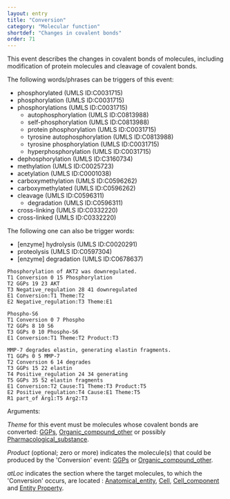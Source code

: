 ```yaml
---
layout: entry
title: "Conversion"
category: "Molecular function"
shortdef: "Changes in covalent bonds"
order: 71
---
```


<!---
This event is based on the <a href="http://www.nactem.ac.uk/meta-knowledge/">GENIA-Meta-knowledge corpus</a> at <a href="http://www.nactem.ac.uk/">NaCTeM</a>.
--->

This event describes the changes in covalent bonds of molecules, including modification of protein molecules and cleavage of covalent bonds.

The following words/phrases can be triggers of this event:

- phosphorylated (UMLS ID:C0031715)
- phosphorylation (UMLS ID:C0031715)
- phosphorylations (UMLS ID:C0031715)
  - autophosphorylation (UMLS ID:C0813988)
  - self-phosphorylation (UMLS ID:C0813988)
  - protein phosphorylation (UMLS ID:C0031715)
  - tyrosine autophosphorylation (UMLS ID:C0813988)
  - tyrosine phosphorylation (UMLS ID:C0031715)
  - hyperphosphorylation (UMLS ID:C0031715)
- dephosphorylation (UMLS ID:C3160734)
- methylation (UMLS ID:C0025723)
- acetylation (UMLS ID:C0001038)
- carboxymethylation (UMLS ID:C0596262)
- carboxymethylated (UMLS ID:C0596262)
- cleavage  (UMLS ID:C0596311)
  - degradation  (UMLS ID:C0596311)
- cross-linking (UMLS ID:C0332220)
- cross-linked (UMLS ID:C0332220)

The following one can also be trigger words:
- [enzyme] hydrolysis  (UMLS ID:C0020291)
- proteolysis (UMLS ID:C0597304)
- [enzyme] degradation (UMLS ID:C0678637)

~~~ ann
Phosphorylation of AKT2 was downregulated.
T1 Conversion 0 15 Phosphorylation
T2 GGPs 19 23 AKT
T3 Negative_regulation 28 41 downregulated
E1 Conversion:T1 Theme:T2
E2 Negative_regulation:T3 Theme:E1
~~~
~~~ ann
Phospho-S6
T1 Conversion 0 7 Phospho
T2 GGPs 8 10 S6
T3 GGPs 0 10 Phospho-S6
E1 Conversion:T1 Theme:T2 Product:T3
~~~
~~~ ann
MMP-7 degrades elastin, generating elastin fragments.
T1 GGPs 0 5 MMP-7
T2 Conversion 6 14 degrades
T3 GGPs 15 22 elastin
T4 Positive_regulation 24 34 generating
T5 GGPs 35 52 elastin fragments
E1 Conversion:T2 Cause:T1 Theme:T3 Product:T5
E2 Positive_regulation:T4 Cause:E1 Theme:T5
R1 part_of Arg1:T5 Arg2:T3
~~~


Arguments:

*Theme* for this event must be molecules whose covalent bonds are converted: [GGPs](), [Organic_compound_other]() or possibly [Pharmacological_substance]().

*Product* (optional; zero or more) indicates the molecule(s) that could be produced by the 'Conversion' event: [GGPs]() or [Organic_compound_other](). 

*atLoc* indicates the section where the target molecules, to which the 'Conversion' occurs, are located : [Anatomical_entity](), [Cell](), [Cell_component]() and [Entity Property]().

<!---
The *atLoc*, *fromLoc* and *toLoc* for this event must be [Subject](), [Anatomical_entity](), [Cell](), [Cell_component]() and [Entity Property]().

The other arguments, such as *Cause*, *Theme*, *Participant*, and *Product*, for this event can be any entities or events.
--->

<!--details-->




